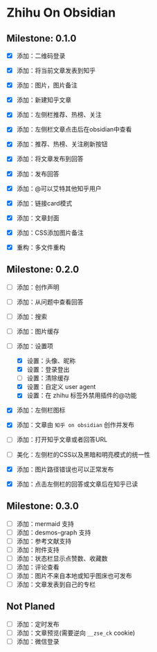 # Zhihu On Obsidian

## Milestone: 0.1.0

- [x] 添加：二维码登录
- [x] 添加：将当前文章发表到知乎
- [x] 添加：图片，图片备注
- [x] 添加：新建知乎文章
- [x] 添加：左侧栏推荐、热榜、关注
- [x] 添加：左侧栏文章点击后在obsidian中查看
- [x] 添加：推荐、热榜、关注刷新按钮
- [x] 添加：将文章发布到回答
- [x] 添加：发布回答
- [x] 添加：@可以艾特其他知乎用户
- [x] 添加：链接card模式
- [x] 添加：文章封面
- [x] 添加：CSS添加图片备注
- [x] 重构：多文件重构


## Milestone: 0.2.0

- [ ] 添加：创作声明
- [ ] 添加：从问题中查看回答
- [ ] 添加：搜索
- [ ] 添加：图片缓存
- [ ] 添加：设置项
	- [x] 设置：头像、昵称
	- [x] 设置：登录登出
	- [ ] 设置：清除缓存
	- [x] 设置：自定义 user agent
	- [x] 设置：在 zhihu 标签外禁用插件的@功能
- [x] 添加：左侧栏图标
- [x] 添加：文章由 `知乎 on obsidian` 创作并发布
- [ ] 添加：打开知乎文章或者回答URL
- [ ] 美化：左侧栏的CSS以及黑暗和明亮模式的统一性
- [x] 添加：图片路径错误也可以正常发布
- [x] 添加：点击左侧栏的回答或文章后在知乎已读


## Milestone: 0.3.0

- [ ] 添加：mermaid 支持
- [ ] 添加：desmos-graph 支持
- [ ] 添加：参考文献支持
- [ ] 添加：附件支持
- [ ] 添加：状态栏显示点赞数、收藏数
- [ ] 添加：评论查看
- [ ] 添加：图片不来自本地或知乎图床也可发布
- [ ] 添加：文章发表到自己的专栏

## Not Planed

- [ ] 添加：定时发布
- [ ] 添加：文章预览(需要逆向 `__zse_ck` cookie)
- [ ] 添加：微信登录
